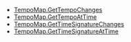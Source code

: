 * [TempoMap.GetTempoChanges](xref:Melanchall.DryWetMidi.Interaction.TempoMap.GetTempoChanges)
* [TempoMap.GetTempoAtTime](xref:Melanchall.DryWetMidi.Interaction.TempoMap.GetTempoAtTime(Melanchall.DryWetMidi.Interaction.ITimeSpan))
* [TempoMap.GetTimeSignatureChanges](xref:Melanchall.DryWetMidi.Interaction.TempoMap.GetTimeSignatureChanges)
* [TempoMap.GetTimeSignatureAtTime](xref:Melanchall.DryWetMidi.Interaction.TempoMap.GetTimeSignatureAtTime(Melanchall.DryWetMidi.Interaction.ITimeSpan))
